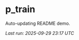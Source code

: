 # p_train

Auto-updating README demo.

<!--START_SECTION:status-->
_Last run: 2025-09-29 23:17 UTC_
<!--END_SECTION:status-->





























































































































































































































































































































































































































































































































































































































































































































































































































































































































































